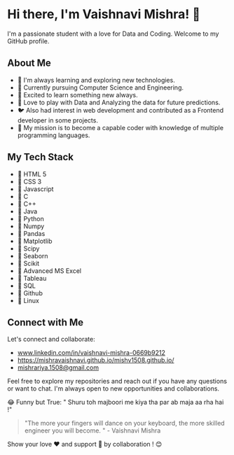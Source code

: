 # Hi there, I'm Vaishnavi Mishra! 👋

I'm a passionate student with a love for Data and Coding. Welcome to my GitHub profile.

## About Me


- 🌱 I'm always learning and exploring new technologies.
- 👀 Currently pursuing Computer Science and Engineering.
- 🌱 Excited to learn something new always. 
- 💞️ Love to play with Data and Analyzing the data for future predictions.
- 🐦 Also had interest in web development and contributed as a Frontend developer in some projects. 
- 🚀 My mission is to become a capable coder with knowledge of multiple programming languages.

## My Tech Stack

- 🔧 HTML 5
- 🔧 CSS 3
- 🔧 Javascript
- 🔧 C
- 🔧 C++
- 🔧 Java
- 🔧 Python
- 🔧 Numpy
- 🔧 Pandas
- 🔧 Matplotlib
- 🔧 Scipy
- 🔧 Seaborn
- 🔧 Scikit
- 🔧 Advanced MS Excel
- 🔧 Tableau
- 🔧 SQL
- 🔧 Github
- 🔧 Linux


## Connect with Me

Let's connect and collaborate:

- www.linkedin.com/in/vaishnavi-mishra-0669b9212
- https://mishravaishnavi.github.io/mishv1508.github.io/
- mishrariya.1508@gmail.com 

Feel free to explore my repositories and reach out if you have any questions or want to chat. I'm always open to new opportunities and collaborations.

😂 Funny but True: " Shuru toh majboori me kiya tha par ab maja aa rha hai !"

> "The more your fingers will dance on your keyboard, the more skilled engineer you will become. " - Vaishnavi Mishra

Show your love ❤ and support 🤝 by collaboration ! 😊


<!---
mishravaishnavi/mishravaishnavi is a ✨ special ✨ repository because its `README.md` (this file) appears on your GitHub profile.
You can click the Preview link to take a look at your changes.
--->
